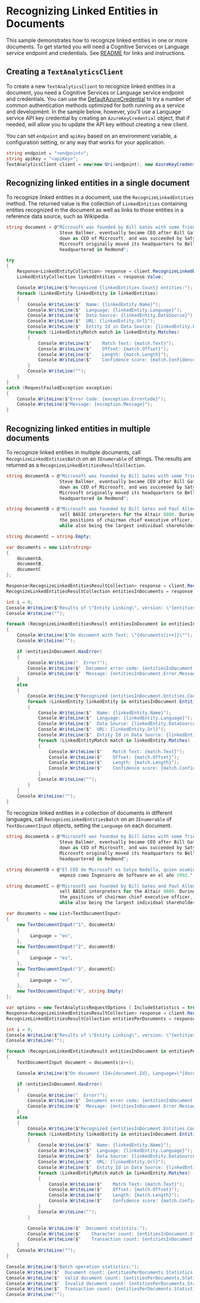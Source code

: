 # Recognizing Linked Entities in Documents
This sample demonstrates how to recognize linked entities in one or more documents. To get started you will need a Cognitive Services or Language service endpoint and credentials.  See [README][README] for links and instructions.

## Creating a `TextAnalyticsClient`

To create a new `TextAnalyticsClient` to recognize linked entities in a document, you need a Cognitive Services or Language service endpoint and credentials.  You can use the [DefaultAzureCredential][DefaultAzureCredential] to try a number of common authentication methods optimized for both running as a service and development. In the sample below, however, you'll use a Language service API key credential by creating an `AzureKeyCredential` object, that if needed, will allow you to update the API key without creating a new client.

You can set `endpoint` and `apiKey` based on an environment variable, a configuration setting, or any way that works for your application.

```C# Snippet:CreateTextAnalyticsClient
string endpoint = "<endpoint>";
string apiKey = "<apiKey>";
TextAnalyticsClient client = new(new Uri(endpoint), new AzureKeyCredential(apiKey));
```

## Recognizing linked entities in a single document

To recognize linked entities in a document, use the `RecognizeLinkedEntities` method.  The returned value is the collection of `LinkedEntities` containing entities recognized in the document as well as links to those entities in a reference data source, such as Wikipedia.

```C# Snippet:RecognizeLinkedEntities
string document = @"Microsoft was founded by Bill Gates with some friends he met at Harvard. One of his friends,
                    Steve Ballmer, eventually became CEO after Bill Gates as well. Steve Ballmer eventually stepped
                    down as CEO of Microsoft, and was succeeded by Satya Nadella.
                    Microsoft originally moved its headquarters to Bellevue, Washington in Januaray 1979, but is now
                    headquartered in Redmond";

try
{
    Response<LinkedEntityCollection> response = client.RecognizeLinkedEntities(document);
    LinkedEntityCollection linkedEntities = response.Value;

    Console.WriteLine($"Recognized {linkedEntities.Count} entities:");
    foreach (LinkedEntity linkedEntity in linkedEntities)
    {
        Console.WriteLine($"  Name: {linkedEntity.Name}");
        Console.WriteLine($"  Language: {linkedEntity.Language}");
        Console.WriteLine($"  Data Source: {linkedEntity.DataSource}");
        Console.WriteLine($"  URL: {linkedEntity.Url}");
        Console.WriteLine($"  Entity Id in Data Source: {linkedEntity.DataSourceEntityId}");
        foreach (LinkedEntityMatch match in linkedEntity.Matches)
        {
            Console.WriteLine($"    Match Text: {match.Text}");
            Console.WriteLine($"    Offset: {match.Offset}");
            Console.WriteLine($"    Length: {match.Length}");
            Console.WriteLine($"    Confidence score: {match.ConfidenceScore}");
        }
        Console.WriteLine("");
    }
}
catch (RequestFailedException exception)
{
    Console.WriteLine($"Error Code: {exception.ErrorCode}");
    Console.WriteLine($"Message: {exception.Message}");
}
```

## Recognizing linked entities in multiple documents

To recognize linked entities in multiple documents, call `RecognizeLinkedEntitiesBatch` on an `IEnumerable` of strings.  The results are returned as a `RecognizeLinkedEntitiesResultCollection`.

```C# Snippet:TextAnalyticsSample6RecognizeLinkedEntitiesConvenience
string documentA = @"Microsoft was founded by Bill Gates with some friends he met at Harvard. One of his friends,
                    Steve Ballmer, eventually became CEO after Bill Gates as well.Steve Ballmer eventually stepped
                    down as CEO of Microsoft, and was succeeded by Satya Nadella.
                    Microsoft originally moved its headquarters to Bellevue, Washington in Januaray 1979, but is now
                    headquartered in Redmond";

string documentB = @"Microsoft was founded by Bill Gates and Paul Allen on April 4, 1975, to develop and 
                    sell BASIC interpreters for the Altair 8800. During his career at Microsoft, Gates held
                    the positions of chairman chief executive officer, president and chief software architect
                    while also being the largest individual shareholder until May 2014.";

string documentC = string.Empty;

var documents = new List<string>
{
    documentA,
    documentB,
    documentC
};

Response<RecognizeLinkedEntitiesResultCollection> response = client.RecognizeLinkedEntitiesBatch(documents);
RecognizeLinkedEntitiesResultCollection entitiesInDocuments = response.Value;

int i = 0;
Console.WriteLine($"Results of \"Entity Linking\", version: \"{entitiesInDocuments.ModelVersion}\"");
Console.WriteLine("");

foreach (RecognizeLinkedEntitiesResult entitiesInDocument in entitiesInDocuments)
{
    Console.WriteLine($"On document with Text: \"{documents[i++]}\"");
    Console.WriteLine("");

    if (entitiesInDocument.HasError)
    {
        Console.WriteLine("  Error!");
        Console.WriteLine($"  Document error code: {entitiesInDocument.Error.ErrorCode}.");
        Console.WriteLine($"  Message: {entitiesInDocument.Error.Message}");
    }
    else
    {
        Console.WriteLine($"Recognized {entitiesInDocument.Entities.Count} entities:");
        foreach (LinkedEntity linkedEntity in entitiesInDocument.Entities)
        {
            Console.WriteLine($"  Name: {linkedEntity.Name}");
            Console.WriteLine($"  Language: {linkedEntity.Language}");
            Console.WriteLine($"  Data Source: {linkedEntity.DataSource}");
            Console.WriteLine($"  URL: {linkedEntity.Url}");
            Console.WriteLine($"  Entity Id in Data Source: {linkedEntity.DataSourceEntityId}");
            foreach (LinkedEntityMatch match in linkedEntity.Matches)
            {
                Console.WriteLine($"    Match Text: {match.Text}");
                Console.WriteLine($"    Offset: {match.Offset}");
                Console.WriteLine($"    Length: {match.Length}");
                Console.WriteLine($"    Confidence score: {match.ConfidenceScore}");
            }
            Console.WriteLine("");
        }
    }
    Console.WriteLine("");
}
```

To recognize linked entities in a collection of documents in different languages, call `RecognizeLinkedEntitiesBatch` on an `IEnumerable` of `TextDocumentInput` objects, setting the `Language` on each document.

```C# Snippet:TextAnalyticsSample6RecognizeLinkedEntitiesBatch
string documentA = @"Microsoft was founded by Bill Gates with some friends he met at Harvard. One of his friends,
                    Steve Ballmer, eventually became CEO after Bill Gates as well.Steve Ballmer eventually stepped
                    down as CEO of Microsoft, and was succeeded by Satya Nadella.
                    Microsoft originally moved its headquarters to Bellevue, Washington in Januaray 1979, but is now
                    headquartered in Redmond";

string documentB = @"El CEO de Microsoft es Satya Nadella, quien asumió esta posición en Febrero de 2014. Él
                    empezó como Ingeniero de Software en el año 1992.";

string documentC = @"Microsoft was founded by Bill Gates and Paul Allen on April 4, 1975, to develop and 
                    sell BASIC interpreters for the Altair 8800. During his career at Microsoft, Gates held
                    the positions of chairman chief executive officer, president and chief software architect
                    while also being the largest individual shareholder until May 2014.";

var documents = new List<TextDocumentInput>
{
    new TextDocumentInput("1", documentA)
    {
         Language = "en",
    },
    new TextDocumentInput("2", documentB)
    {
         Language = "es",
    },
    new TextDocumentInput("3", documentC)
    {
         Language = "en",
    },
    new TextDocumentInput("4", string.Empty)
};

var options = new TextAnalyticsRequestOptions { IncludeStatistics = true };
Response<RecognizeLinkedEntitiesResultCollection> response = client.RecognizeLinkedEntitiesBatch(documents, options);
RecognizeLinkedEntitiesResultCollection entitiesPerDocuments = response.Value;

int i = 0;
Console.WriteLine($"Results of \"Entity Linking\", version: \"{entitiesPerDocuments.ModelVersion}\"");
Console.WriteLine("");

foreach (RecognizeLinkedEntitiesResult entitiesInDocument in entitiesPerDocuments)
{
    TextDocumentInput document = documents[i++];

    Console.WriteLine($"On document (Id={document.Id}, Language=\"{document.Language}\"):");

    if (entitiesInDocument.HasError)
    {
        Console.WriteLine("  Error!");
        Console.WriteLine($"  Document error code: {entitiesInDocument.Error.ErrorCode}.");
        Console.WriteLine($"  Message: {entitiesInDocument.Error.Message}");
    }
    else
    {
        Console.WriteLine($"Recognized {entitiesInDocument.Entities.Count} entities:");
        foreach (LinkedEntity linkedEntity in entitiesInDocument.Entities)
        {
            Console.WriteLine($"  Name: {linkedEntity.Name}");
            Console.WriteLine($"  Language: {linkedEntity.Language}");
            Console.WriteLine($"  Data Source: {linkedEntity.DataSource}");
            Console.WriteLine($"  URL: {linkedEntity.Url}");
            Console.WriteLine($"  Entity Id in Data Source: {linkedEntity.DataSourceEntityId}");
            foreach (LinkedEntityMatch match in linkedEntity.Matches)
            {
                Console.WriteLine($"    Match Text: {match.Text}");
                Console.WriteLine($"    Offset: {match.Offset}");
                Console.WriteLine($"    Length: {match.Length}");
                Console.WriteLine($"    Confidence score: {match.ConfidenceScore}");
            }
            Console.WriteLine("");
        }

        Console.WriteLine($"  Document statistics:");
        Console.WriteLine($"    Character count: {entitiesInDocument.Statistics.CharacterCount}");
        Console.WriteLine($"    Transaction count: {entitiesInDocument.Statistics.TransactionCount}");
    }
    Console.WriteLine("");
}

Console.WriteLine($"Batch operation statistics:");
Console.WriteLine($"  Document count: {entitiesPerDocuments.Statistics.DocumentCount}");
Console.WriteLine($"  Valid document count: {entitiesPerDocuments.Statistics.ValidDocumentCount}");
Console.WriteLine($"  Invalid document count: {entitiesPerDocuments.Statistics.InvalidDocumentCount}");
Console.WriteLine($"  Transaction count: {entitiesPerDocuments.Statistics.TransactionCount}");
Console.WriteLine("");
```

[DefaultAzureCredential]: https://github.com/Azure/azure-sdk-for-net/blob/main/sdk/identity/Azure.Identity/README.md
[README]: https://github.com/Azure/azure-sdk-for-net/blob/main/sdk/textanalytics/Azure.AI.TextAnalytics/README.md